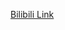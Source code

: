 [Bilibili Link](https://www.bilibili.com/video/BV1St421g7yM/?spm_id_from=333.788.recommend_more_video.2&vd_source=c801aa3fac0e6e97b0df71f74a8b25bd&__readwiseLocation=)